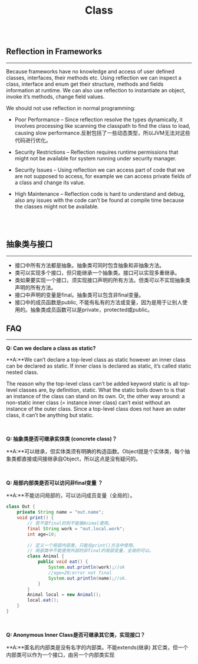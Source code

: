 # <center>Class</center>

<br></br>



## Reflection in Frameworks
----
Because frameworks have no knowledge and access of user defined classes, interfaces, their methods etc. Using reflection we can inspect a class, interface and enum get their structure, methods and fields information at runtime. We can also use reflection to instantiate an object, invoke it’s methods, change field values.

We should not use reflection in normal programming:
* Poor Performance – Since reflection resolve the types dynamically, it involves processing like scanning the classpath to find the class to load, causing slow performance.反射包括了一些动态类型，所以JVM无法对这些代码进行优化。

* Security Restrictions – Reflection requires runtime permissions that might not be available for system running under security manager.

* Security Issues – Using reflection we can access part of code that we are not supposed to access, for example we can access private fields of a class and change its value. 

* High Maintenance – Reflection code is hard to understand and debug, also any issues with the code can’t be found at compile time because the classes might not be available.

<br></br>



## 抽象类与接口
---- 
* 接口中所有方法都是抽象。抽象类可同时包含抽象和非抽象方法。
* 类可以实现多个接口，但只能继承一个抽象类。接口可以实现多重继承。
* 类如果要实现一个接口，须实现接口声明的所有方法。但类可以不实现抽象类声明的所有方法。
* 接口中声明的变量是final。抽象类可以包含非final变量。
* 接口中的成员函数是public, 不能有私有的方法或变量，因为是用于让别人使用的。抽象类成员函数可以是private，protected或public。



## FAQ
----
**Q: Can we declare a class as static?**

**A:**We can’t declare a top-level class as static however an inner class can be declared as static. If inner class is declared as static, it’s called static nested class. 

The reason why the top-level class can’t be added keyword static is all top-level classes are, by definition, static. What the static boils down to is that an instance of the class can stand on its own. Or, the other way around: a non-static inner class (= instance inner class) can’t exist without an instance of the outer class. Since a top-level class does not have an outer class, it can’t be anything but static.

<br>


**Q: 抽象类是否可继承实体类 (concrete class)？**

**A:**可以继承，但实体类须有明确的构造函数。Object就是个实体类，每个抽象类都直接或间接继承自Object，所以这点是没有疑问的。

<br>


**Q: 局部内部类是否可以访问非final变量 ？**

**A:**不能访问局部的，可以访问成员变量（全局的）。 
```java
class Out { 
    private String name = "out.name"; 
    void print() { 
        // 若不是final的则不能被Animal使用。 
        final String work = "out.local.work";
        int age=10; 
        
        // 定义一个局部内部类，只能在print()方法中使用。
        // 局部类中不能使用外部的非final的局部变量，全局的可以。
        class Animal { 
            public void eat() { 
                System.out.println(work);//ok 
                //age=20;error not final 
                System.out.println(name);//ok. 
            } 
        } 
        Animal local = new Animal(); 
        local.eat(); 
    } 
} 
```

<br>


**Q: Anonymous Inner Class是否可继承其它类，实现接口？**

**A:**匿名的内部类是没有名字的内部类。不能extends(继承) 其它类，但一个内部类可以作为一个接口，由另一个内部类实现

<br>